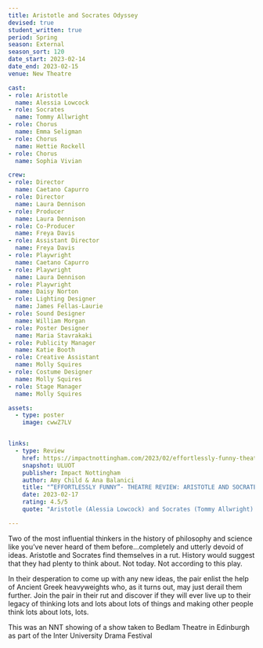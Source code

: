 ```yaml
---
title: Aristotle and Socrates Odyssey
devised: true
student_written: true
period: Spring
season: External
season_sort: 120
date_start: 2023-02-14
date_end: 2023-02-15
venue: New Theatre

cast:
- role: Aristotle
  name: Alessia Lowcock
- role: Socrates
  name: Tommy Allwright
- role: Chorus
  name: Emma Seligman
- role: Chorus
  name: Hettie Rockell
- role: Chorus
  name: Sophia Vivian

crew: 
- role: Director
  name: Caetano Capurro
- role: Director
  name: Laura Dennison
- role: Producer
  name: Laura Dennison
- role: Co-Producer
  name: Freya Davis
- role: Assistant Director
  name: Freya Davis
- role: Playwright
  name: Caetano Capurro
- role: Playwright
  name: Laura Dennison
- role: Playwright
  name: Daisy Norton    
- role: Lighting Designer 
  name: James Fellas-Laurie
- role: Sound Designer 
  name: William Morgan
- role: Poster Designer 
  name: Maria Stavrakaki
- role: Publicity Manager
  name: Katie Booth
- role: Creative Assistant
  name: Molly Squires
- role: Costume Designer 
  name: Molly Squires
- role: Stage Manager 
  name: Molly Squires

assets:
  - type: poster
    image: cwwZ7LV


links:
  - type: Review
    href: https://impactnottingham.com/2023/02/effortlessly-funny-theatre-review-aristotle-and-socrates-odyssey-nottingham-new-theatre/
    snapshot: ULUOT
    publisher: Impact Nottingham
    author: Amy Child & Ana Balanici
    title: "“EFFORTLESSLY FUNNY”- THEATRE REVIEW: ARISTOTLE AND SOCRATES ODYSSEY @ NOTTINGHAM NEW THEATRE"
    date: 2023-02-17
    rating: 4.5/5
    quote: "Aristotle (Alessia Lowcock) and Socrates (Tommy Allwright) had brilliant onstage chemistry, and complemented each other amazingly."

---
```


Two of the most influential thinkers in the history of philosophy and science like you’ve never heard of them before…completely and utterly devoid of ideas. Aristotle and Socrates find themselves in a rut. History would suggest that they had plenty to think about. Not today. Not according to this play. 

In their desperation to come up with any new ideas, the pair enlist the help of Ancient Greek heavyweights who, as it turns out, may just derail them further. Join the pair in their rut and discover if they will ever live up to their legacy of thinking lots and lots about lots of things and making other people think lots about lots, lots.

This was an NNT showing of a show taken to Bedlam Theatre in Edinburgh as part of the Inter University Drama Festival